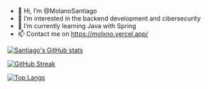 - 👋 Hi, I’m @MolanoSantiago
- 👀 I’m interested in the backend development and cibersecurity
- 🌱 I’m currently learning Java with Spring
- 📫 Contact me on https://molxno.vercel.app/

[![Santiago's GitHub stats](https://github-readme-stats.vercel.app/api?username=MolanoAlternova&show_icons=true&theme=dracula)](https://github.com/MolanoSantiago/github-readme-stats)

[![GitHub Streak](http://github-readme-streak-stats.herokuapp.com?user=MolanoAlternova&theme=dracula)](https://git.io/streak-stats)

[![Top Langs](https://github-readme-stats.vercel.app/api/top-langs/?username=MolanoAlternova&theme=dracula)](https://github.com/anuraghazra/github-readme-stats)